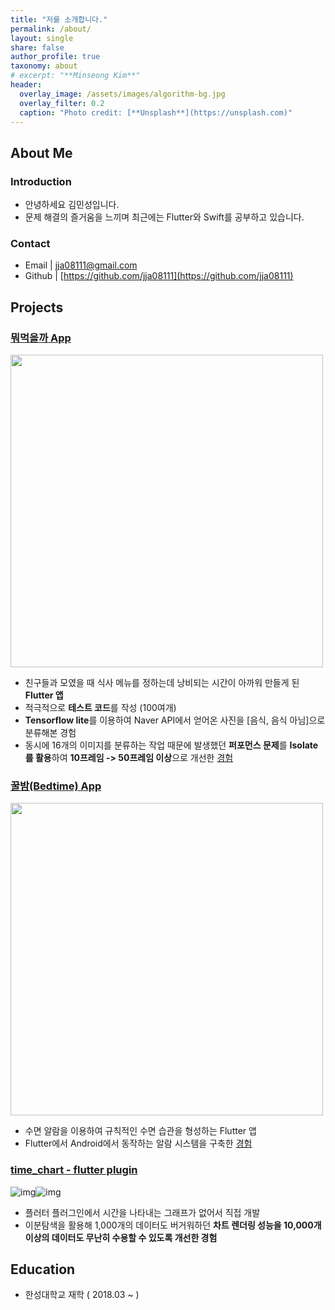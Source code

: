 ```yaml
---
title: "저를 소개합니다."
permalink: /about/
layout: single
share: false
author_profile: true
taxonomy: about
# excerpt: "**Minseong Kim**"
header:
  overlay_image: /assets/images/algorithm-bg.jpg
  overlay_filter: 0.2
  caption: "Photo credit: [**Unsplash**](https://unsplash.com)"
---
```


## About Me

### Introduction

- 안녕하세요 김민성입니다.
- 문제 해결의 즐거움을 느끼며 최근에는 Flutter와 Swift를 공부하고 있습니다.

### Contact

- Email | jja08111@gmail.com
- Github | [https://github.com/jja08111](https://github.com/jja08111)

## Projects

### [뭐먹을까 App](https://play.google.com/store/apps/details?id=com.foundy.what_should_i_eat)

<img src="https://play-lh.googleusercontent.com/qGAAl6UdgAIPJTLys2tRZ1DWIatBqMyk-SJC8QMRd9IOT1KxAnUGgGAhmvVvGxS6VLM=w416-h235" width="500">

- 친구들과 모였을 때 식사 메뉴를 정하는데 낭비되는 시간이 아까워 만들게 된 **Flutter 앱**
- 적극적으로 **테스트 코드**를 작성 (100여개)
- **Tensorflow lite**를 이용하여 Naver API에서 얻어온 사진을 [음식, 음식 아님]으로 분류해본 경험
- 동시에 16개의 이미지를 분류하는 작업 때문에 발생했던 **퍼포먼스 문제**를 **Isolate를 활용**하여 **10프레임 -> 50프레임 이상**으로 개선한 [경험](https://jja08111.github.io/flutter/flutter-tflite-with-isolate/)

### [꿀밤(Bedtime) App](https://play.google.com/store/apps/details?id=io.github.jja08111.good_night_app)

<img src="https://user-images.githubusercontent.com/57604817/117240536-fcbe5d80-ae6b-11eb-8a6f-788bb70ea558.png" width="500">

- 수면 알람을 이용하여 규칙적인 수면 습관을 형성하는 Flutter 앱
- Flutter에서 Android에서 동작하는 알람 시스템을 구축한 [경험](https://jja08111.github.io/flutter/flutter-alarm-app/)

### [time_chart - flutter plugin](https://pub.dev/packages/time_chart)

![img](https://github.com/jja08111/time_chart/raw/main/assets/images/time_chart/weekly_time_chart.gif?raw=true)![img](https://github.com/jja08111/time_chart/raw/main/assets/images/time_chart/monthly_time_chart.gif?raw=true)

- 플러터 플러그인에서 시간을 나타내는 그래프가 없어서 직접 개발
- 이분탐색을 활용해 1,000개의 데이터도 버거워하던 **차트 렌더링 성능을 10,000개 이상의 데이터도 무난히 수용할 수 있도록 개선한 경험**

## Education

- 한성대학교 재학 ( 2018.03 ~ )
